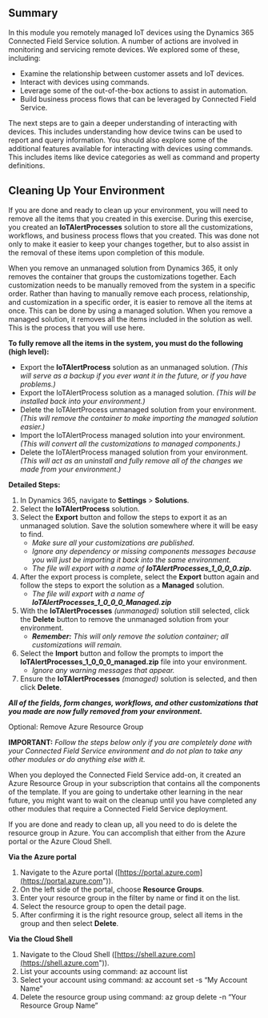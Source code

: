 ## Summary

In this module you remotely managed IoT devices using the Dynamics 365 Connected Field Service solution. A number of actions are involved in monitoring and servicing remote devices. We explored some of these, including:

- Examine the relationship between customer assets and IoT devices.  
- Interact with devices using commands.
- Leverage some of the out-of-the-box actions to assist in automation. 
- Build business process flows that can be leveraged by Connected Field Service.  

<!--note from editor: Are the next steps mentioned in the following paragraph things that students are supposed to do on their own after the course?-->

The next steps are to gain a deeper understanding of interacting with devices. This includes understanding how device twins can be used to report and query information. You should also explore some of the additional features available for interacting with devices using commands. This includes items like device categories as well as command and property definitions.  

## Cleaning Up Your Environment

If you are done and ready to clean up your environment, you will need to remove all the items that you created in this exercise. During this exercise, you created an **IoTAlertProcesses** solution to store all the customizations, workflows, and business process flows that you created. This was done not only to make it easier to keep your changes together, but to also assist in the removal of these items upon completion of this module.  

When you remove an unmanaged solution from Dynamics 365, it only removes the container that groups the customizations together. Each customization needs to be manually removed from the system in a specific order. Rather than having to manually remove each process, relationship, and customization in a specific order, it is easier to remove all the items at once. This can be done by using a managed solution. When you remove a managed solution, it removes all the items included in the solution as well. This is the process that you will use here.  

**To fully remove all the items in the system, you must do the following (high level):**

- Export the **IoTAlertProcess** solution as an unmanaged solution. *(This will serve as a backup if you ever want it in the future, or if you have problems.)*
- Export the IoTAlertProcess solution as a managed solution. *(This will be installed back into your environment.)* 
- Delete the IoTAlertProcess unmanaged solution from your environment. *(This will remove the container to make importing the managed solution easier.)*
- Import the IoTAlertProcess managed solution into your environment. *(This will convert all the customizations to managed components.)*
- Delete the IoTAlertProcess managed solution from your environment. *(This will act as an uninstall and fully remove all of the changes we made from your environment.)*   

**Detailed Steps:**

1. In Dynamics 365, navigate to **Settings** > **Solutions**.
1. Select the **IoTAlertProcess** solution.
1. Select the **Export** button and follow the steps to export it as an unmanaged solution. Save the solution somewhere where it will be easy to find.
	- *Make sure all your customizations are published.*
	- *Ignore any dependency or missing components messages because you will just be importing it back into the same environment.*
	- *The file will export with a name of* ***IoTAlertProcesses_1_0_0_0.zip.***
1. After the export process is complete, select the **Export** button again and follow the steps to export the solution as a **Managed** solution.
	- *The file will export with a name of* ***IoTAlertProcesses_1_0_0_0_Managed.zip***
1. With the **IoTAlertProcesses** *(unmanaged)* solution still selected, click the **Delete** button to remove the unmanaged solution from your environment. 
	- ***Remember:*** *This will only remove the solution container; all customizations will remain.*
1. Select the **Import** button and follow the prompts to import the **IoTAlertProcesses_1_0_0_0_managed.zip** file into your environment. 
	- *Ignore any warning messages that appear.*
1. Ensure the **IoTAlertProcesses** *(managed)* solution is selected, and then click **Delete**. 

***All of the fields, form changes, workflows, and other customizations that you made are now fully removed from your environment.*** 

Optional: Remove Azure Resource Group

**IMPORTANT:** *Follow the steps below only if you are completely done with your Connected Field Service environment and do not plan to take any other modules or do anything else with it.*  

When you deployed the Connected Field Service add-on, it created an Azure Resource Group in your subscription that contains all the components of the template. If you are going to undertake other learning in the near future, you might want to wait on the cleanup until you have completed any other modules that require a Connected Field Service deployment.

If you are done and ready to clean up, all you need to do is delete the resource group in Azure. You can accomplish that either from the Azure portal or the Azure Cloud Shell.

**Via the Azure portal**

1. Navigate to the Azure portal ([https://portal.azure.com](https://portal.azure.com")).
1. On the left side of the portal, choose **Resource Groups**.
1. Enter your resource group in the filter by name or find it on the list.
1. Select the resource group to open the detail page.
1. After confirming it is the right resource group, select all items in the group and then select **Delete**.

**Via the Cloud Shell**

1. Navigate to the Cloud Shell ([https://shell.azure.com](https://shell.azure.com")).
1. List your accounts using command: az account list
1. Select your account using command: az account set -s “My Account Name”
1. Delete the resource group using command: az group delete -n “Your Resource Group Name”


